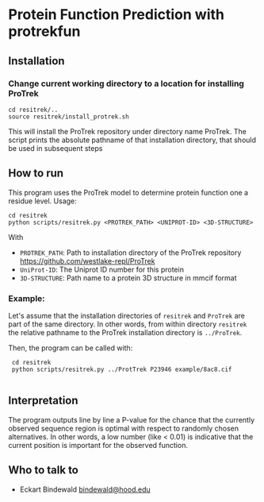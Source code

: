 # Protein Function Prediction with protrekfun


## Installation

### Change current working directory to a location for installing ProTrek

```
cd resitrek/..
source resitrek/install_protrek.sh
```
This will install the ProTrek repository under directory name ProTrek. The script prints the absolute pathname of that installation directory,
that should be used in subsequent steps

## How to run

This program uses the ProTrek model to determine protein function one a residue level.
Usage:

```
cd resitrek
python scripts/resitrek.py <PROTREK_PATH> <UNIPROT-ID> <3D-STRUCTURE>
```

With 

* `PROTREK_PATH`: Path to installation directory of the ProTrek repository <https://github.com/westlake-repl/ProTrek>
* `UniProt-ID`: The Uniprot ID number for this protein
* `3D-STRUCTURE`: Path name to a protein 3D structure in mmcif format

    
### Example:
    
Let's assume that the installation directories of `resitrek` and `ProTrek` are part of the same directory.
In other words, from within directory `resitrek` the relative pathname to the ProTrek installation directory
is `../ProTrek`.

Then, the program can be called with:
```
 cd resitrek
 python scripts/resitrek.py ../ProtTrek P23946 example/8ac8.cif 
    
```

## Interpretation

The program outputs line by line a P-value for the chance that the currently observed sequence region is optimal with respect to randomly chosen alternatives.
In other words, a low number (like < 0.01) is indicative that the current position is important for the observed function.

## Who to talk to

* Eckart Bindewald <bindewald@hood.edu>
